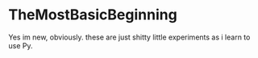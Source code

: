 # TheMostBasicBeginning
 
Yes im new, obviously. these are just shitty little experiments as i learn to use Py.
